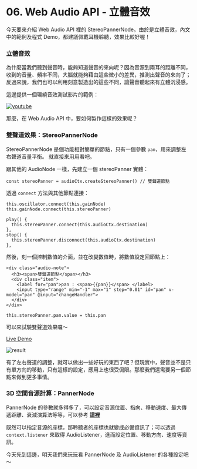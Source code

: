 # 06. Web Audio API - 立體音效

今天要來介紹 Web Audio API 裡的 StereoPannerNode。由於是立體音效，內文中的範例及程式 Demo，都建議佩戴耳機聆聽，效果比較好喔！

### 立體音效

為什麼當我們聽到聲音時，能夠知道聲音的來向呢？因為音源到兩耳的距離不同，收到的音量、頻率不同，大腦就能夠藉由這些微小的差異，推測出聲音的來向了；反過來說，我們也可以利用刻意製造出的這些不同，讓聲音聽起來有立體沉浸感。

這邊提供一個環繞音效測試影片的範例：

[![youtube](https://img.youtube.com/vi/PvnlpPWAcZc/0.jpg)](https://www.youtube.com/watch?v=PvnlpPWAcZc)

那麼，在 Web Audio API 中，要如何製作這樣的效果呢？

### 雙聲道效果：StereoPannerNode

StereoPannerNode 是個功能相對簡單的節點，只有一個參數 `pan`，用來調整左右聲道音量平衡。
就直接來用用看吧。

跟其他的 AudioNode 一樣，先建立一個 stereoPanner 實體：

```javascript=52
const stereoPanner = audioCtx.createStereoPanner() // 雙聲道節點
```

透過 `connect` 方法與其他節點連接：

```javascript=102
this.oscillator.connect(this.gainNode)
this.gainNode.connect(this.stereoPanner)
```

```javascript=86
play() {
  this.stereoPanner.connect(this.audioCtx.destination)
},
stop() {
  this.stereoPanner.disconnect(this.audioCtx.destination)
},
```

然後，刻一個控制數值的介面，並在改變數值時，將數值設定回節點上：

```htmlmixed=
<div class="audio-note">
  <h3><span>雙聲道節點</span></h3>
  <div class="item">
    <label for="pan">pan : <span>{{pan}}</span> </label>
    <input type="range" min="-1" max="1" step="0.01" id="pan" v-model="pan" @input="changeHandler">
  </div>
</div>
```

```javascript=97
this.stereoPanner.pan.value = this.pan
```

可以來試驗雙聲道效果囉～

[Live Demo](https://schaoss.github.io/web-audio/#/stereo-panner-node)

![result](https://i.imgur.com/8INAXQP.png)

有了左右聲道的調整，就可以做出一些好玩的東西了吧？但現實中，聲音並不是只有單方向的移動，只有這樣的設定，應用上也很受侷限。那麼我們還需要另一個節點來做到更多事情。

### 3D 空間音源計算：PannerNode

PannerNode 的參數就多得多了，可以設定音源位置、指向、移動速度、最大傳遞距離、衰減演算法等等，可以參考 **[這裡](https://webaudio.github.io/web-audio-api/#pannernode)**

既然可以指定音源的座標，那聆聽者的座標也就變成必備資訊了；可以透過 `context.listener` 來取得 AudioListener，進而設定位置、移動方向、速度等資訊。

今天先到這邊，明天我們來玩玩看 PannerNode 及 AudioListener 的各種設定吧～
